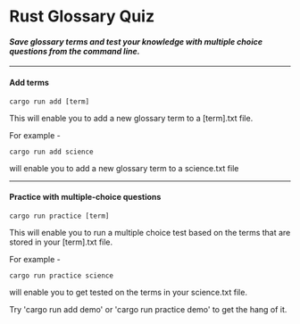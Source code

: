 # Rust Glossary Quiz

#### *Save glossary terms and test your knowledge with multiple choice questions from the command line.*
---
#### Add terms
```
cargo run add [term]
```
This will enable you to add a new glossary term to a [term].txt file. 

For example -
```
cargo run add science
```
will enable you to add a new glossary term to a science.txt file

---
#### Practice with multiple-choice questions
```
cargo run practice [term]
```
This will enable you to run a multiple choice test based on the terms that are stored in your [term].txt file. 

For example -
```
cargo run practice science
```
will enable you to get tested on the terms in your science.txt file.

Try 'cargo run add demo' or 'cargo run practice demo' to get the hang of it.
